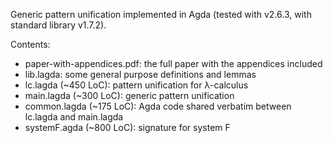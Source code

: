 Generic pattern unification implemented in Agda (tested with v2.6.3, with standard library v1.7.2).

Contents:
- paper-with-appendices.pdf: the full paper with the appendices included
- lib.lagda: some general purpose definitions and lemmas
- lc.lagda (~450 LoC): pattern unification for λ-calculus
- main.lagda (~300 LoC): generic pattern unification
- common.lagda (~175 LoC): Agda code shared verbatim between lc.lagda and main.lagda
- systemF.agda (~800 LoC): signature for system F
